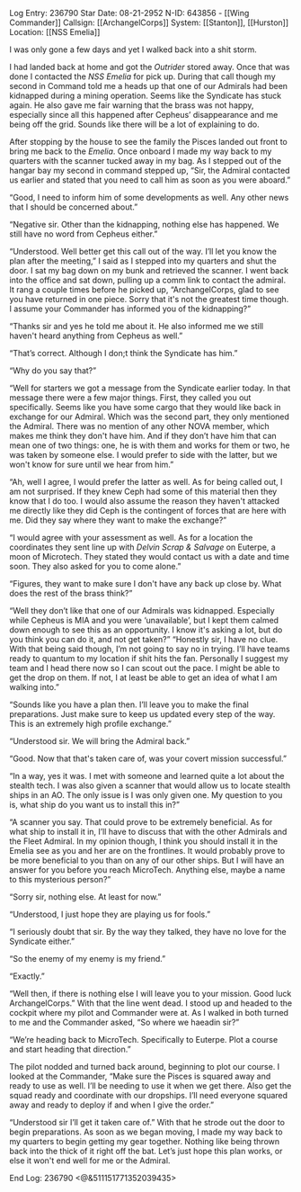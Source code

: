 Log Entry: 236790
Star Date: 08-21-2952
N-ID: 643856 - [[Wing Commander]]
Callsign: [[ArchangelCorps]]
System: [[Stanton]], [[Hurston]]
Location: [[NSS Emelia]]

I was only gone a few days and yet I walked back into a shit storm. 

I had landed back at home and got the *Outrider* stored away. Once that was done I contacted the *NSS Emelia* for pick up. During that call though my second in Command told me a heads up that one of our Admirals had been kidnapped during a mining operation. Seems like the Syndicate has stuck again. He also gave me fair warning that the brass was not happy, especially since all this happened after Cepheus’ disappearance and me being off the grid. Sounds like there will be a lot of explaining to do. 

After stopping by the house to see the family the Pisces landed out front to bring me back to the *Emelia*. Once onboard I made my way back to my quarters with the scanner tucked away in my bag. As I stepped out of the hangar bay my second in command stepped up, “Sir, the Admiral contacted us earlier and stated that you need to call him as soon as you were aboard.”

“Good, I need to inform him of some developments as well. Any other news that I should be concerned about.”

“Negative sir. Other than the kidnapping, nothing else has happened. We still have no word from Cepheus either.”

“Understood. Well better get this call out of the way. I’ll let you know the plan after the meeting,” I said as I stepped into my quarters and shut the door. I sat my bag down on my bunk and retrieved the scanner. I went back into the office and sat down, pulling up a comm link to contact the admiral. It rang a couple times before he picked up, “ArchangelCorps, glad to see you have returned in one piece. Sorry that it's not the greatest time though. I assume your Commander has informed you of the kidnapping?”

“Thanks sir and yes he told me about it. He also informed me we still haven't heard anything from Cepheus as well.”

“That’s correct. Although I don;t think the Syndicate has him.”

“Why do you say that?”

“Well for starters we got a message from the Syndicate earlier today. In that message there were a few major things. First, they called you out specifically. Seems like you have some cargo that they would like back in exchange for our Admiral. Which was the second part, they only mentioned the Admiral. There was no mention of any other NOVA member, which makes me think they don't have him. And if they don’t have him that can mean one of two things: one, he is with them and works for them or two, he was taken by someone else. I would prefer to side with the latter, but we won't know for sure until we hear from him.”

“Ah, well I agree, I would prefer the latter as well. As for being called out, I am not surprised. If they knew Ceph had some of this material then they know that I do too. I would also assume the reason they haven't attacked me directly like they did Ceph is the contingent of forces that are here with me. Did they say where they want to make the exchange?”

“I would agree with your assessment as well. As for a location the coordinates they sent line up with *Delvin Scrap & Salvage* on Euterpe, a moon of Microtech. They stated they would contact us with a date and time soon. They also asked for you to come alone.”

“Figures, they want to make sure I don't have any back up close by. What does the rest of the brass think?”

“Well they don’t like that one of our Admirals was kidnapped. Especially while Cepheus is MIA and you were ‘unavailable’, but I kept them calmed down enough to see this as an opportunity. I know it's asking a lot, but do you think you can do it, and not get taken?”
“Honestly sir, I have no clue. With that being said though, I’m not going to say no in trying. I’ll have teams ready to quantum to my location if shit hits the fan. Personally I suggest my team and I head there now so I can scout out the pace. I might be able to get the drop on them. If not, I at least be able to get an idea of what I am walking into.”

“Sounds like you have a plan then. I’ll leave you to make the final preparations. Just make sure to keep us updated every step of the way. This is an extremely high profile exchange.”

“Understood sir. We will bring the Admiral back.”

“Good. Now that that's taken care of, was your covert mission successful.”

“In a way, yes it was. I met with someone and learned quite a lot about the stealth tech. I was also given a scanner that would allow us to locate stealth ships in an AO. The only issue is I was only given one. My question to you is, what ship do you want us to install this in?”

“A scanner you say. That could prove to be extremely beneficial. As for what ship to install it in, I’ll have to discuss that with the other Admirals and the Fleet Admiral. In my opinion though, I think you should install it in the Emelia see as you and her are on the frontlines. It would probably prove to be more beneficial to you than on any of our other ships. But I will have an answer for you before you reach MicroTech. Anything else, maybe a name to this mysterious person?”

“Sorry sir, nothing else. At least for now.”

“Understood, I just hope they are playing us for fools.”

“I seriously doubt that sir. By the way they talked, they have no love for the Syndicate either.”

“So the enemy of my enemy is my friend.”

“Exactly.”

“Well then, if there is nothing else I will leave you to your mission. Good luck ArchangelCorps.” With that the line went dead. I stood up and headed to the cockpit where my pilot and Commander were at. As I walked in both turned to me and the Commander asked, “So where we haeadin sir?”

“We’re heading back to MicroTech. Specifically to Euterpe. Plot a course and start heading that direction.”

The pilot nodded and turned back around, beginning to plot our course. I looked at the Commander, “Make sure the Pisces is squared away and ready to use as well. I’ll be needing to use it when we get there. Also get the squad ready and coordinate with our dropships. I’ll need everyone squared away and ready to deploy if and when I give the order.”

“Understood sir I’ll get it taken care of.” With that he strode out the door to begin preparations. As soon as we began moving, I made my way back to my quarters to begin getting my gear together. Nothing like being thrown back into the thick of it right off the bat. Let’s just hope this plan works, or else it won't end well for me or the Admiral. 

End Log: 236790
<@&511151771352039435>